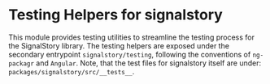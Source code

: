 # Testing Helpers for signalstory

This module provides testing utilities to streamline the testing process for the SignalStory library. The testing helpers are exposed under the secondary entrypoint `signalstory/testing`, following the conventions of `ng-packagr` and `Angular`. Note, that the test files for signalstory itself are under: `packages/signalstory/src/__tests__`.
